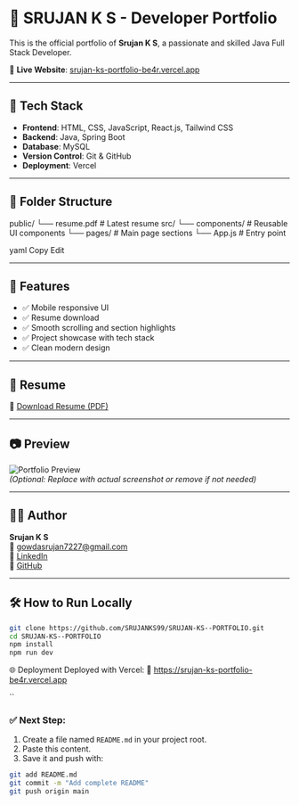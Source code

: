 # 💼 SRUJAN K S - Developer Portfolio

This is the official portfolio of **Srujan K S**, a passionate and skilled Java Full Stack Developer.

🔗 **Live Website**: [srujan-ks-portfolio-be4r.vercel.app](https://srujan-ks-portfolio-be4r.vercel.app/)

---

## 🚀 Tech Stack

- **Frontend**: HTML, CSS, JavaScript, React.js, Tailwind CSS  
- **Backend**: Java, Spring Boot  
- **Database**: MySQL  
- **Version Control**: Git & GitHub  
- **Deployment**: Vercel

---

## 📁 Folder Structure

public/
└── resume.pdf # Latest resume
src/
└── components/ # Reusable UI components
└── pages/ # Main page sections
└── App.js # Entry point

yaml
Copy
Edit


---

## 📌 Features

- ✅ Mobile responsive UI  
- ✅ Resume download  
- ✅ Smooth scrolling and section highlights  
- ✅ Project showcase with tech stack  
- ✅ Clean modern design

---

## 📄 Resume

📎 [Download Resume (PDF)](https://github.com/SRUJANKS99/SRUJAN-KS--PORTFOLIO/blob/main/public/resume.pdf)

---

## 📷 Preview

![Portfolio Preview](https://srujan-ks-portfolio-be4r.vercel.app/og-image.jpg)  
*(Optional: Replace with actual screenshot or remove if not needed)*

---

## 🧑‍💻 Author

**Srujan K S**  
📧 gowdasrujan7227@gmail.com  
🔗 [LinkedIn](https://linkedin.com/in/srujanks)  
🐙 [GitHub](https://github.com/SRUJANKS99)

---

## 🛠️ How to Run Locally

```bash
git clone https://github.com/SRUJANKS99/SRUJAN-KS--PORTFOLIO.git
cd SRUJAN-KS--PORTFOLIO
npm install
npm run dev
```
🌐 Deployment
Deployed with Vercel:
🔗 https://srujan-ks-portfolio-be4r.vercel.app

``
### ✅ Next Step:
1. Create a file named `README.md` in your project root.
2. Paste this content.
3. Save it and push with:
```bash
git add README.md
git commit -m "Add complete README"
git push origin main

      




